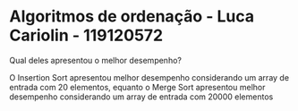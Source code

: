 # Algoritmos de ordenação - Luca Cariolin - 119120572

Qual deles apresentou o melhor desempenho?

O Insertion Sort apresentou melhor desempenho considerando um array de entrada com 20 elementos, equanto o Merge Sort apresentou melhor desempenho considerando um array de entrada com 20000 elementos
